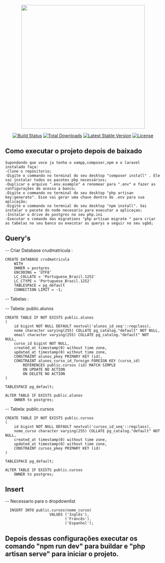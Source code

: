<p align="center"><a href="https://laravel.com" target="_blank"><img src="https://raw.githubusercontent.com/laravel/art/master/logo-lockup/5%20SVG/2%20CMYK/1%20Full%20Color/laravel-logolockup-cmyk-red.svg" width="400"></a></p>

<p align="center">
<a href="https://travis-ci.org/laravel/framework"><img src="https://travis-ci.org/laravel/framework.svg" alt="Build Status"></a>
<a href="https://packagist.org/packages/laravel/framework"><img src="https://img.shields.io/packagist/dt/laravel/framework" alt="Total Downloads"></a>
<a href="https://packagist.org/packages/laravel/framework"><img src="https://img.shields.io/packagist/v/laravel/framework" alt="Latest Stable Version"></a>
<a href="https://packagist.org/packages/laravel/framework"><img src="https://img.shields.io/packagist/l/laravel/framework" alt="License"></a>
</p>


## Como executar o projeto depois de baixado

    Supondondo que voce ja tenha o xampp,composer,npm e o laravel instalado faça:
    -Clone o repositorio;
    -Digite o commando no terminal do seu desktop "composer install" . Ele vai instalar todos os pacotes php necessários;
    -Duplicar o arquivo ".env.example" e renomear para ".env" e fazer as configurações de acesso a banco;
    -Digite o commando no terminal do seu desktop "php artisan key:generate". Esse vai gerar uma chave dentro do .env para sua aplicação;
    -Digite o commando no termnial do seu desktop "npm install". Vai instalar o pacote do node necesario para executar a aplicaçao;
    -Instalar o drive do postgres no seu php.ini
    -Executar o comando das migrations "php artisan migrate " para criar as tabelas no seu banco ou executar as querys a seguir no seu sgbd;

## Query's

-- Criar Database crudmatricula : 

    CREATE DATABASE crudmatricula
        WITH 
        OWNER = postgres
        ENCODING = 'UTF8'
        LC_COLLATE = 'Portuguese_Brazil.1252'
        LC_CTYPE = 'Portuguese_Brazil.1252'
        TABLESPACE = pg_default
        CONNECTION LIMIT = -1;

-- Tabelas :

-- Tabela: public.alunos

    CREATE TABLE IF NOT EXISTS public.alunos
    (
        id bigint NOT NULL DEFAULT nextval('alunos_id_seq'::regclass),
        nome character varying(255) COLLATE pg_catalog."default" NOT NULL,
        email character varying(255) COLLATE pg_catalog."default" NOT NULL,
        curso_id bigint NOT NULL,
        created_at timestamp(0) without time zone,
        updated_at timestamp(0) without time zone,
        CONSTRAINT alunos_pkey PRIMARY KEY (id),
        CONSTRAINT alunos_curso_id_foreign FOREIGN KEY (curso_id)
            REFERENCES public.cursos (id) MATCH SIMPLE
            ON UPDATE NO ACTION
            ON DELETE NO ACTION
    )

    TABLESPACE pg_default;

    ALTER TABLE IF EXISTS public.alunos
        OWNER to postgres;
    
-- Tabela: public.cursos

    CREATE TABLE IF NOT EXISTS public.cursos
    (
        id bigint NOT NULL DEFAULT nextval('cursos_id_seq'::regclass),
        nome_curso character varying(255) COLLATE pg_catalog."default" NOT NULL,
        created_at timestamp(0) without time zone,
        updated_at timestamp(0) without time zone,
        CONSTRAINT cursos_pkey PRIMARY KEY (id)
    )

    TABLESPACE pg_default;

    ALTER TABLE IF EXISTS public.cursos
        OWNER to postgres;
  
  ## Insert 
  -- Necessario para o dropdownlist
  
      INSERT INTO public.cursos(nome_curso)
	                    VALUES ('Inglês'),
                               ('Francês'),
                               ('Espanhol');
   
   ## Depois dessas configurações executar os comando "npm run dev" para buildar e "php artisan serve" para iniciar o projeto.
